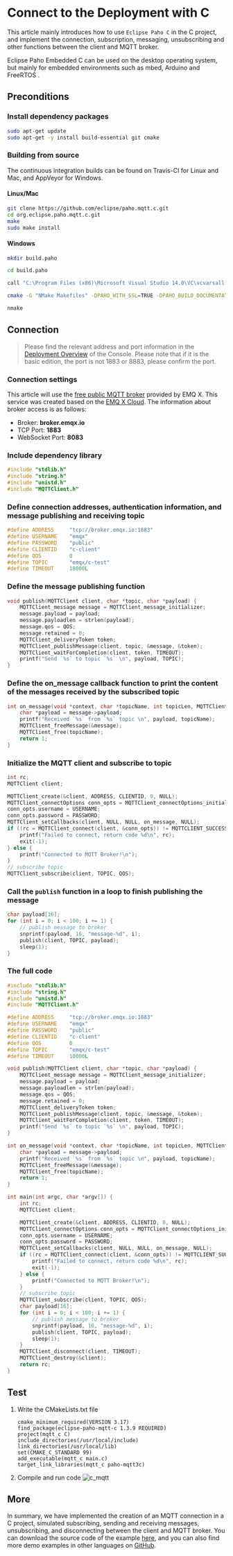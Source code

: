 # Connect to the Deployment with C

This article mainly introduces how to use `Eclipse Paho C` in the C project, and implement the connection, subscription, messaging, unsubscribing and other functions between the client and MQTT broker.

Eclipse Paho Embedded C can be used on the desktop operating system, but mainly for embedded environments such as mbed, Arduino and FreeRTOS .

## Preconditions

### Install dependency packages

```bash
sudo apt-get update
sudo apt-get -y install build-essential git cmake
```

### Building from source

The continuous integration builds can be found on Travis-CI for Linux and Mac, and AppVeyor for Windows.

#### Linux/Mac

```bash
git clone https://github.com/eclipse/paho.mqtt.c.git
cd org.eclipse.paho.mqtt.c.git
make
sudo make install
```

#### Windows

```bash
mkdir build.paho

cd build.paho

call "C:\Program Files (x86)\Microsoft Visual Studio 14.0\VC\vcvarsall.bat" x64

cmake -G "NMake Makefiles" -DPAHO_WITH_SSL=TRUE -DPAHO_BUILD_DOCUMENTATION=FALSE -DPAHO_BUILD_SAMPLES=TRUE -DCMAKE_BUILD_TYPE=Release -DCMAKE_VERBOSE_MAKEFILE=TRUE ..

nmake
```

## Connection

> Please find the relevant address and port information in the [Deployment Overview](../deployments/view_deployment.md) of the Console. Please note that if it is the basic edition, the port is not 1883 or 8883, please confirm the port.

### Connection settings

This article will use the [free public MQTT broker](https://www.emqx.com/en/mqtt/public-mqtt5-broker) provided by EMQ X. This service was created based on the [EMQ X Cloud](https://www.emqx.com/en/cloud). The information about broker access is as follows:

- Broker: **broker.emqx.io**
- TCP Port: **1883**
- WebSocket Port: **8083**

### Include dependency library

```c
#include "stdlib.h"
#include "string.h"
#include "unistd.h"
#include "MQTTClient.h"
```

### Define connection addresses, authentication information, and message publishing and receiving topic

```c
#define ADDRESS     "tcp://broker.emqx.io:1883"
#define USERNAME    "emqx"
#define PASSWORD    "public"
#define CLIENTID    "c-client"
#define QOS         0
#define TOPIC       "emqx/c-test"
#define TIMEOUT     10000L
```

### Define the message publishing function

```c
void publish(MQTTClient client, char *topic, char *payload) {
    MQTTClient_message message = MQTTClient_message_initializer;
    message.payload = payload;
    message.payloadlen = strlen(payload);
    message.qos = QOS;
    message.retained = 0;
    MQTTClient_deliveryToken token;
    MQTTClient_publishMessage(client, topic, &message, &token);
    MQTTClient_waitForCompletion(client, token, TIMEOUT);
    printf("Send `%s` to topic `%s` \n", payload, TOPIC);
}
```

### Define the on_message callback function to print the content of the messages received by the subscribed topic

```c
int on_message(void *context, char *topicName, int topicLen, MQTTClient_message *message) {
    char *payload = message->payload;
    printf("Received `%s` from `%s` topic \n", payload, topicName);
    MQTTClient_freeMessage(&message);
    MQTTClient_free(topicName);
    return 1;
}
```

### Initialize the MQTT client and subscribe to topic

```c
int rc;
MQTTClient client;

MQTTClient_create(&client, ADDRESS, CLIENTID, 0, NULL);
MQTTClient_connectOptions conn_opts = MQTTClient_connectOptions_initializer;
conn_opts.username = USERNAME;
conn_opts.password = PASSWORD;
MQTTClient_setCallbacks(client, NULL, NULL, on_message, NULL);
if ((rc = MQTTClient_connect(client, &conn_opts)) != MQTTCLIENT_SUCCESS) {
    printf("Failed to connect, return code %d\n", rc);
    exit(-1);
} else {
    printf("Connected to MQTT Broker!\n");
}
// subscribe topic
MQTTClient_subscribe(client, TOPIC, QOS);
```

### Call the `publish` function in a loop to finish publishing the message

```c
char payload[16];
for (int i = 0; i < 100; i += 1) {
    // publish message to broker
    snprintf(payload, 16, "message-%d", i);
    publish(client, TOPIC, payload);
    sleep(1);
}
```

### The full code

```c
#include "stdlib.h"
#include "string.h"
#include "unistd.h"
#include "MQTTClient.h"

#define ADDRESS     "tcp://broker.emqx.io:1883"
#define USERNAME    "emqx"
#define PASSWORD    "public"
#define CLIENTID    "c-client"
#define QOS         0
#define TOPIC       "emqx/c-test"
#define TIMEOUT     10000L

void publish(MQTTClient client, char *topic, char *payload) {
    MQTTClient_message message = MQTTClient_message_initializer;
    message.payload = payload;
    message.payloadlen = strlen(payload);
    message.qos = QOS;
    message.retained = 0;
    MQTTClient_deliveryToken token;
    MQTTClient_publishMessage(client, topic, &message, &token);
    MQTTClient_waitForCompletion(client, token, TIMEOUT);
    printf("Send `%s` to topic `%s` \n", payload, TOPIC);
}

int on_message(void *context, char *topicName, int topicLen, MQTTClient_message *message) {
    char *payload = message->payload;
    printf("Received `%s` from `%s` topic \n", payload, topicName);
    MQTTClient_freeMessage(&message);
    MQTTClient_free(topicName);
    return 1;
}

int main(int argc, char *argv[]) {
    int rc;
    MQTTClient client;

    MQTTClient_create(&client, ADDRESS, CLIENTID, 0, NULL);
    MQTTClient_connectOptions conn_opts = MQTTClient_connectOptions_initializer;
    conn_opts.username = USERNAME;
    conn_opts.password = PASSWORD;
    MQTTClient_setCallbacks(client, NULL, NULL, on_message, NULL);
    if ((rc = MQTTClient_connect(client, &conn_opts)) != MQTTCLIENT_SUCCESS) {
        printf("Failed to connect, return code %d\n", rc);
        exit(-1);
    } else {
        printf("Connected to MQTT Broker!\n");
    }
    // subscribe topic
    MQTTClient_subscribe(client, TOPIC, QOS);
    char payload[16];
    for (int i = 0; i < 100; i += 1) {
        // publish message to broker
        snprintf(payload, 16, "message-%d", i);
        publish(client, TOPIC, payload);
        sleep(1);
    }
    MQTTClient_disconnect(client, TIMEOUT);
    MQTTClient_destroy(&client);
    return rc;
}
```

## Test

1. Write the CMakeLists.txt file
   ```
   cmake_minimum_required(VERSION 3.17)
   find_package(eclipse-paho-mqtt-c 1.3.9 REQUIRED)
   project(mqtt_c C)
   include_directories(/usr/local/include)
   link_directories(/usr/local/lib)
   set(CMAKE_C_STANDARD 99)
   add_executable(mqtt_c main.c)
   target_link_libraries(mqtt_c paho-mqtt3c)
   ```
2. Compile and run code
   ![c_mqtt](./_assets/c_mqtt.png)
   
## More

In summary, we have implemented the creation of an MQTT connection in a C project, simulated subscribing, sending and receiving messages, unsubscribing, and disconnecting between the client and MQTT broker. You can download the source code of the example [here](https://github.com/emqx/MQTT-Client-Examples/tree/master/mqtt-client-c), and you can also find more demo examples in other languages on [GitHub](https://github.com/emqx/MQTT-Client-Examples).
